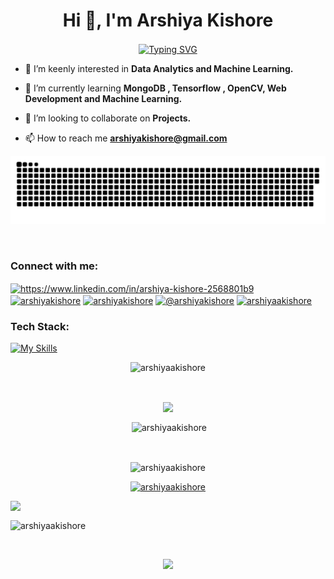 <h1 align="center">Hi 👋, I'm Arshiya Kishore</h1>
<center> <a href="https://git.io/typing-svg"><img align='center' src="https://readme-typing-svg.herokuapp.com?font=Fira+Code&pause=1000&color=266D2F&vCenter=true&width=1000&height=60&lines=Crafting+Code%2C+Building+Innovation%2C+Delivering+Excellence." alt="Typing SVG" /></a> </center>

- 🔭 I’m keenly interested in **Data Analytics and Machine Learning.**

- 🌱 I’m currently learning **MongoDB , Tensorflow , OpenCV, Web Development and Machine Learning.**

- 👯 I’m looking to collaborate on **Projects.**

- 📫 How to reach me **arshiyakishore@gmail.com**
  

<p align="center"> <img src="https://raw.githubusercontent.com/arshiyaakishore/snake-for-readme/main/snakegame.svg" alt="Snake animation" /> </p> <br>


<h3 align="left">Connect with me:</h3>
<p align="left">
<a href="https://linkedin.com/in/https://www.linkedin.com/in/arshiya-kishore-2568801b9" target="blank"><img align="center" src="https://raw.githubusercontent.com/rahuldkjain/github-profile-readme-generator/master/src/images/icons/Social/linked-in-alt.svg" alt="https://www.linkedin.com/in/arshiya-kishore-2568801b9" height="30" width="40" /></a>
<a href="https://kaggle.com/arshiyakishore" target="blank"><img align="center" src="https://raw.githubusercontent.com/rahuldkjain/github-profile-readme-generator/master/src/images/icons/Social/kaggle.svg" alt="arshiyakishore" height="30" width="40" /></a>
<a href="https://instagram.com/arshiyakishore" target="blank"><img align="center" src="https://raw.githubusercontent.com/rahuldkjain/github-profile-readme-generator/master/src/images/icons/Social/instagram.svg" alt="arshiyakishore" height="30" width="40" /></a>
<a href="https://medium.com/@arshiyakishore" target="blank"><img align="center" src="https://raw.githubusercontent.com/rahuldkjain/github-profile-readme-generator/master/src/images/icons/Social/medium.svg" alt="@arshiyakishore" height="30" width="40" /></a>
<a href="https://www.leetcode.com/arshiyaakishore" target="blank"><img align="center" src="https://raw.githubusercontent.com/rahuldkjain/github-profile-readme-generator/master/src/images/icons/Social/leet-code.svg" alt="arshiyaakishore" height="30" width="40" /></a>
</p>

<h3 align="left">Tech Stack:</h3>

[![My Skills](https://skillicons.dev/icons?i=c,cpp,python,sklearn,anaconda,postgres,html,css,js,mongodb,git,github,vscode,matlab,arduino,django,opencv,postgres,pytorch,tensorflow,&perline=20)](#)


<p align="center"><img src="https://github-readme-stats.vercel.app/api/top-langs?username=arshiyaakishore&show_icons=true&theme=highcontrast&title_color=ffffff&text_color=ffffff&locale=en&layout=compact" alt="arshiyaakishore" /></p> <br>

<p align="center"><img align="center" src="http://github-profile-summary-cards.vercel.app/api/cards/most-commit-language?username=arshiyaakishore&theme=2077" height="180em" /></p>

<p align="center">&nbsp;<img align="center" src="https://github-readme-stats.vercel.app/api?username=arshiyaakishore&show_icons=true&theme=radical&locale=en" alt="arshiyaakishore" /></p><br>

<p align="center"><img align="center" src="https://github-readme-streak-stats.herokuapp.com/?user=arshiyaakishore&theme=highcontrast" alt="arshiyaakishore" /></p>

<p align="center"> <a href="https://github.com/ryo-ma/github-profile-trophy"><img src="https://github-profile-trophy.vercel.app/?username=arshiyaakishore&theme=darkhub&no-frame=true&no-bg=true&margin-w=4" alt="arshiyaakishore" /></a> </p>

 <img align=top flex-grow=1 src="[https://leetcard.jacoblin.cool/akshitapathak?theme=dark&font=Nunito&ext=heatmap](https://leetcard.jacoblin.cool/Arshiyaakishore?theme=dark&font=Nunito)"/>  


<!-- graph -->
<!--p>&nbsp;<img align="left" src="https://github-readme-activity-graph.vercel.app/graph?username=arshiyaakishore&theme=react-dark"  alt="arshiyaakishore" /></p-->

<!--views-->
<p align="left"> <img src="https://komarev.com/ghpvc/?username=arshiyaakishore&label=Profile%20views&color=fe3410&style=flat" alt="arshiyaakishore" /> </p> <br>


<p align="center">
     <img src="https://capsule-render.vercel.app/api?type=waving&color=gradient&height=100&width=1000&section=footer"/>
</p>
